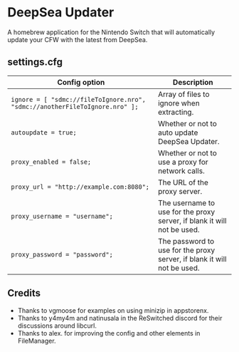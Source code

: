 # DeepSea Updater

A homebrew application for the Nintendo Switch that will automatically update your CFW with the latest from DeepSea.

## settings.cfg

| Config option                                                               | Description
| --------------------------------------------------------------------------- | ---
| `ignore = [ "sdmc://fileToIgnore.nro", "sdmc://anotherFileToIgnore.nro" ];` | Array of files to ignore when extracting.
| `autoupdate = true;`                                                        | Whether or not to auto update DeepSea Updater.
| `proxy_enabled = false;`                                                    | Whether or not to use a proxy for network calls.
| `proxy_url = "http://example.com:8080";`                                    | The URL of the proxy server.
| `proxy_username = "username";`                                              | The username to use for the proxy server, if blank it will not be used.
| `proxy_password = "password";`                                              | The password to use for the proxy server, if blank it will not be used.

## Credits

* Thanks to vgmoose for examples on using minizip in appstorenx.
* Thanks to y4my4m and natinusala in the ReSwitched discord for their discussions around libcurl.
* Thanks to alex. for improving the config and other elements in FileManager.
